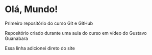 # Olá, Mundo!
 Primeiro repositório do curso Git e GitHub

Repositório criado durante uma aula do curso em vídeo do Gustavo Guanabara

Essa linha adicionei direto do site
